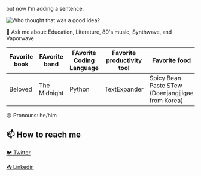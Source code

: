 

but now I'm adding a sentence. 

![Who thought that was a good idea?](https://github.com/user-attachments/assets/280fe84d-f2e8-44a4-afee-63bc74a48a6d)




💬 Ask me about: 
Education, Literature, 80's music, Synthwave, and Vaporwave

|  Favorite book | FAvorite band  | FAvorite Coding Language  | Favorite productivity tool  |  Favorite food |
|---|---|---|---|---|
| Beloved  | The Midnight  |  Python | TextExpander  |  Spicy Bean Paste STew (Doenjangjjigae from Korea) |


😄 Pronouns: he/him 



## 📫 How to reach me

 [🐦 Twitter](https://twitter.com/metzinaround)

 [📥 Linkedin](https://linkedin.com/in/metzinaround)

 

